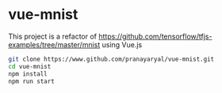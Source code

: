 # vue-mnist

This project is a refactor of https://github.com/tensorflow/tfjs-examples/tree/master/mnist using Vue.js

```sh
git clone https://www.github.com/pranayaryal/vue-mnist.git
cd vue-mnist
npm install
npm run start
```
